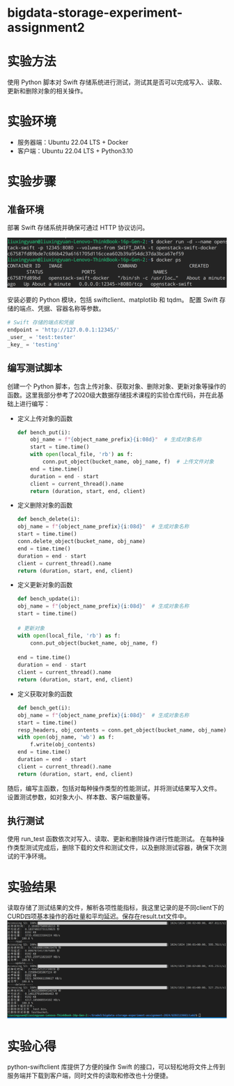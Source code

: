 # bigdata-storage-experiment-assignment2

# **实验方法**

使用 Python 脚本对 Swift 存储系统进行测试，测试其是否可以完成写入、读取、更新和删除对象的相关操作。

# **实验环境**

- 服务器端：Ubuntu 22.04 LTS + Docker
- 客户端：Ubuntu 22.04 LTS + Python3.10

# **实验步骤**

## 准备环境

部署 Swift 存储系统并确保可通过 HTTP 协议访问。

![截图](figure/2.png)

安装必要的 Python 模块，包括 swiftclient、matplotlib 和 tqdm。
配置 Swift 存储的端点、凭据、容器名称等参数。

```python
# Swift 存储的端点和凭据
endpoint = 'http://127.0.0.1:12345/'
_user_ = 'test:tester'
_key_ = 'testing'
```

## 编写测试脚本

创建一个 Python 脚本，包含上传对象、获取对象、删除对象、更新对象等操作的函数。这里我部分参考了2020级大数据存储技术课程的实验仓库代码，并在此基础上进行编写：

- 定义上传对象的函数

    ```python
    def bench_put(i):
        obj_name = f"{object_name_prefix}{i:08d}"  # 生成对象名称
        start = time.time()
        with open(local_file, 'rb') as f:
            conn.put_object(bucket_name, obj_name, f)  # 上传文件对象
        end = time.time()
        duration = end - start
        client = current_thread().name
        return (duration, start, end, client)
    ```

- 定义删除对象的函数

    ```python
    def bench_delete(i):
    obj_name = f"{object_name_prefix}{i:08d}"  # 生成对象名称
    start = time.time()
    conn.delete_object(bucket_name, obj_name)
    end = time.time()
    duration = end - start
    client = current_thread().name
    return (duration, start, end, client)
    ```

- 定义更新对象的函数

    ```python
    def bench_update(i):
    obj_name = f"{object_name_prefix}{i:08d}"  # 生成对象名称
    start = time.time()
    
    # 更新对象
    with open(local_file, 'rb') as f:
        conn.put_object(bucket_name, obj_name, f)

    end = time.time()
    duration = end - start
    client = current_thread().name
    return (duration, start, end, client)
    ```

- 定义获取对象的函数

    ```python
    def bench_get(i):
    obj_name = f"{object_name_prefix}{i:08d}"  # 生成对象名称
    start = time.time()
    resp_headers, obj_contents = conn.get_object(bucket_name, obj_name)
    with open(obj_name, 'wb') as f:
        f.write(obj_contents)
    end = time.time()
    duration = end - start
    client = current_thread().name
    return (duration, start, end, client)
    ```

随后，编写主函数，包括对每种操作类型的性能测试，并将测试结果写入文件。
设置测试参数，如对象大小、样本数、客户端数量等。

## 执行测试

使用 run_test 函数依次对写入、读取、更新和删除操作进行性能测试。
在每种操作类型测试完成后，删除下载的文件和测试文件，以及删除测试容器，确保下次测试的干净环境。

# **实验结果**

读取存储了测试结果的文件，解析各项性能指标，我这里记录的是不同client下的CURD四项基本操作的吞吐量和平均延迟。保存在result.txt文件中。![截图](figure/1.png)

# **实验心得**

python-swiftclient 库提供了方便的操作 Swift 的接口，可以轻松地将文件上传到服务端并下载到客户端，同时文件的读取和修改也十分便捷。

###
